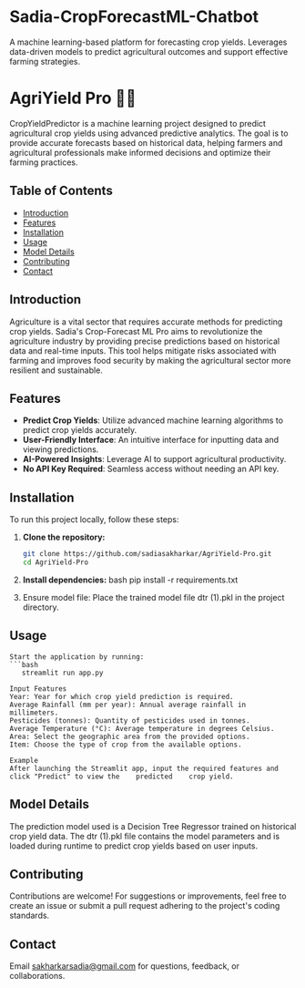 # Sadia-CropForecastML-Chatbot
A machine learning-based platform for forecasting crop yields. Leverages data-driven models to predict agricultural outcomes and support effective farming strategies.

# AgriYield Pro 🌾🤖

CropYieldPredictor is a machine learning project designed to predict agricultural crop yields using advanced predictive analytics. The goal is to provide accurate forecasts based on historical data, helping farmers and agricultural professionals make informed decisions and optimize their farming practices.

## Table of Contents

- [Introduction](#introduction)
- [Features](#features)
- [Installation](#installation)
- [Usage](#usage)
- [Model Details](#model-details)
- [Contributing](#contributing)
- [Contact](#contact)

## Introduction

Agriculture is a vital sector that requires accurate methods for predicting crop yields. Sadia's Crop-Forecast ML Pro aims to revolutionize the agriculture industry by providing precise predictions based on historical data and real-time inputs. This tool helps mitigate risks associated with farming and improves food security by making the agricultural sector more resilient and sustainable.

## Features

- **Predict Crop Yields**: Utilize advanced machine learning algorithms to predict crop yields accurately.
- **User-Friendly Interface**: An intuitive interface for inputting data and viewing predictions.
- **AI-Powered Insights**: Leverage AI to support agricultural productivity.
- **No API Key Required**: Seamless access without needing an API key.

## Installation

To run this project locally, follow these steps:

1. **Clone the repository:**
   ```bash
   git clone https://github.com/sadiasakharkar/AgriYield-Pro.git
   cd AgriYield-Pro

2. **Install dependencies:**
    bash
    pip install -r requirements.txt

3. Ensure model file:
    Place the trained model file dtr (1).pkl in the project directory.


## Usage 

    Start the application by running:
    ```bash
       streamlit run app.py

    Input Features
    Year: Year for which crop yield prediction is required.
    Average Rainfall (mm per year): Annual average rainfall in millimeters.
    Pesticides (tonnes): Quantity of pesticides used in tonnes.
    Average Temperature (°C): Average temperature in degrees Celsius.
    Area: Select the geographic area from the provided options.
    Item: Choose the type of crop from the available options.

    Example
    After launching the Streamlit app, input the required features and click "Predict" to view the    predicted    crop yield.



## Model Details
The prediction model used is a Decision Tree Regressor trained on historical crop yield data. The dtr (1).pkl file contains the model parameters and is loaded during runtime to predict crop yields based on user inputs.  

## Contributing
Contributions are welcome! For suggestions or improvements, feel free to create an issue or submit a pull request adhering to the project's coding standards.

## Contact
Email sakharkarsadia@gmail.com for questions, feedback, or collaborations.
